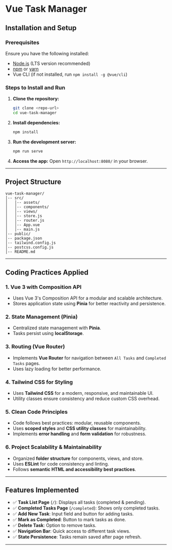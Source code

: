 # Vue Task Manager

## Installation and Setup

### Prerequisites

Ensure you have the following installed:

- [Node.js](https://nodejs.org/) (LTS version recommended)
- [npm](https://www.npmjs.com/) or [yarn](https://yarnpkg.com/)
- Vue CLI (if not installed, run `npm install -g @vue/cli`)

### Steps to Install and Run

1. **Clone the repository:**
   ```sh
   git clone <repo-url>
   cd vue-task-manager
   ```
2. **Install dependencies:**
   ```sh
   npm install
   ```
3. **Run the development server:**
   ```sh
   npm run serve
   ```
4. **Access the app:**
   Open `http://localhost:8080/` in your browser.

---

## Project Structure

```
vue-task-manager/
│-- src/
│   │-- assets/
│   │-- components/
│   │-- views/
│   │-- store.js
│   │-- router.js
│   │-- App.vue
│   │-- main.js
│-- public/
│-- package.json
│-- tailwind.config.js
│-- postcss.config.js
│-- README.md
```

---

## Coding Practices Applied

### **1. Vue 3 with Composition API**

- Uses Vue 3's Composition API for a modular and scalable architecture.
- Stores application state using **Pinia** for better reactivity and persistence.

### **2. State Management (Pinia)**

- Centralized state management with **Pinia**.
- Tasks persist using **localStorage**.

### **3. Routing (Vue Router)**

- Implements **Vue Router** for navigation between `All Tasks` and `Completed Tasks` pages.
- Uses lazy loading for better performance.

### **4. Tailwind CSS for Styling**

- Uses **Tailwind CSS** for a modern, responsive, and maintainable UI.
- Utility classes ensure consistency and reduce custom CSS overhead.

### **5. Clean Code Principles**

- Code follows best practices: modular, reusable components.
- Uses **scoped styles** and **CSS utility classes** for maintainability.
- Implements **error handling** and **form validation** for robustness.

### **6. Project Scalability & Maintainability**

- Organized **folder structure** for components, views, and store.
- Uses **ESLint** for code consistency and linting.
- Follows **semantic HTML and accessibility best practices**.

---

## Features Implemented

- ✅ **Task List Page** (`/`): Displays all tasks (completed & pending).
- ✅ **Completed Tasks Page** (`/completed`): Shows only completed tasks.
- ✅ **Add New Task**: Input field and button for adding tasks.
- ✅ **Mark as Completed**: Button to mark tasks as done.
- ✅ **Delete Task**: Option to remove tasks.
- ✅ **Navigation Bar**: Quick access to different task views.
- ✅ **State Persistence**: Tasks remain saved after page refresh.

---
